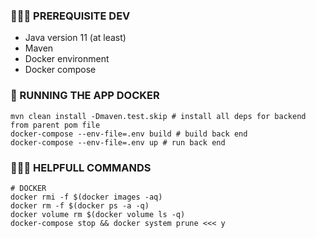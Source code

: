 ### 🤷🏼‍♂️ PREREQUISITE DEV

- Java version 11 (at least)
- Maven
- Docker environment
- Docker compose

### 🐳 RUNNING THE APP DOCKER

```shell
mvn clean install -Dmaven.test.skip # install all deps for backend from parent pom file
docker-compose --env-file=.env build # build back end
docker-compose --env-file=.env up # run back end
```

### 👩🏻‍💻 HELPFULL COMMANDS

``` shell
# DOCKER
docker rmi -f $(docker images -aq)
docker rm -f $(docker ps -a -q)
docker volume rm $(docker volume ls -q)
docker-compose stop && docker system prune <<< y
```

